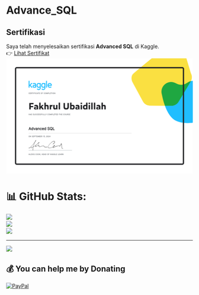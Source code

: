 # Advance_SQL
## Sertifikasi  
Saya telah menyelesaikan sertifikasi **Advanced SQL** di Kaggle.  
👉 [Lihat Sertifikat](https://www.kaggle.com/learn/certification/bme455/advanced-sql)
![Advanced SQL Certification](https://raw.githubusercontent.com/ubaidillahfakhrul/Advance_SQL/main/Certi%20Advanced%20SQL.png)




# 📊 GitHub Stats:
![](https://github-readme-stats.vercel.app/api?username=FakhrulUbaidillah&theme=dark&hide_border=false&include_all_commits=false&count_private=false)<br/>
![](https://nirzak-streak-stats.vercel.app/?user=FakhrulUbaidillah&theme=dark&hide_border=false)<br/>
![](https://github-readme-stats.vercel.app/api/top-langs/?username=FakhrulUbaidillah&theme=dark&hide_border=false&include_all_commits=false&count_private=false&layout=compact)

---
[![](https://visitcount.itsvg.in/api?id=FakhrulUbaidillah&icon=0&color=0)](https://visitcount.itsvg.in)

  ## 💰 You can help me by Donating
  [![PayPal](https://img.shields.io/badge/PayPal-00457C?style=for-the-badge&logo=paypal&logoColor=white)](https://paypal.me/vcvxcvx) 

  
<!-- Proudly created with GPRM ( https://gprm.itsvg.in ) -->
